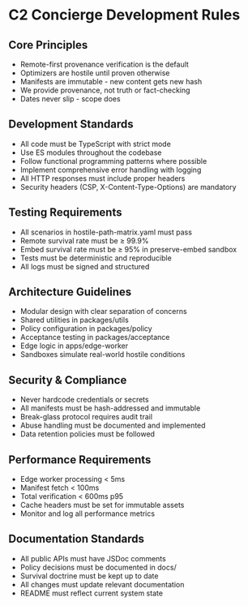 # C2 Concierge Development Rules

## Core Principles
- Remote-first provenance verification is the default
- Optimizers are hostile until proven otherwise
- Manifests are immutable - new content gets new hash
- We provide provenance, not truth or fact-checking
- Dates never slip - scope does

## Development Standards
- All code must be TypeScript with strict mode
- Use ES modules throughout the codebase
- Follow functional programming patterns where possible
- Implement comprehensive error handling with logging
- All HTTP responses must include proper headers
- Security headers (CSP, X-Content-Type-Options) are mandatory

## Testing Requirements
- All scenarios in hostile-path-matrix.yaml must pass
- Remote survival rate must be ≥ 99.9%
- Embed survival rate must be ≥ 95% in preserve-embed sandbox
- Tests must be deterministic and reproducible
- All logs must be signed and structured

## Architecture Guidelines
- Modular design with clear separation of concerns
- Shared utilities in packages/utils
- Policy configuration in packages/policy
- Acceptance testing in packages/acceptance
- Edge logic in apps/edge-worker
- Sandboxes simulate real-world hostile conditions

## Security & Compliance
- Never hardcode credentials or secrets
- All manifests must be hash-addressed and immutable
- Break-glass protocol requires audit trail
- Abuse handling must be documented and implemented
- Data retention policies must be followed

## Performance Requirements
- Edge worker processing < 5ms
- Manifest fetch < 100ms
- Total verification < 600ms p95
- Cache headers must be set for immutable assets
- Monitor and log all performance metrics

## Documentation Standards
- All public APIs must have JSDoc comments
- Policy decisions must be documented in docs/
- Survival doctrine must be kept up to date
- All changes must update relevant documentation
- README must reflect current system state

